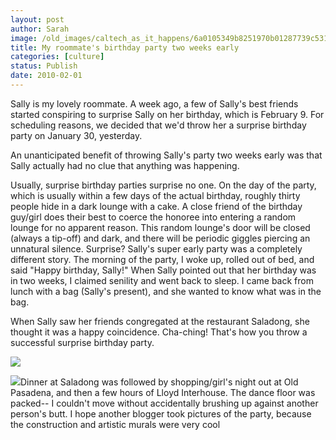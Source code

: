 ```yaml
---
layout: post
author: Sarah
image: /old_images/caltech_as_it_happens/6a0105349b8251970b01287739c531970c.jpg
title: My roommate's birthday party two weeks early
categories: [culture]
status: Publish
date: 2010-02-01
---
```


Sally is my lovely roommate. A week ago, a few of Sally's best friends started conspiring to surprise Sally on her birthday, which is February 9. For scheduling reasons, we decided that we'd throw her a surprise birthday party on January 30, yesterday.

An unanticipated benefit of throwing Sally's party two weeks early was that Sally actually had no clue that anything was happening.

Usually, surprise birthday parties surprise no one. On the day of the party, which is usually within a few days of the actual birthday, roughly thirty people hide in a dark lounge with a cake. A close friend of the birthday guy/girl does their best to coerce the honoree into entering a random lounge for no apparent reason. This random lounge's door will be closed (always a tip-off) and dark, and there will be periodic giggles piercing an unnatural silence. Surprise?
Sally's super early party was a completely different story. The morning of the party, I woke up, rolled out of bed, and said "Happy birthday, Sally!" When Sally pointed out that her birthday was in two weeks, I claimed senility and went back to sleep. I came back from lunch with a bag (Sally's present), and she wanted to know what was in the bag.

When Sally saw her friends congregated at the restaurant Saladong, she thought it was a happy coincidence. Cha-ching! That's how you throw a successful surprise birthday party.


![](/old_images/caltech_as_it_happens/6a0105349b8251970b0120a8368a3b970b.jpg)

![](/old_images/caltech_as_it_happens/6a0105349b8251970b0120a8367abf970b.jpg)Dinner at Saladong was followed by shopping/girl's night out at Old Pasadena, and then a few hours of Lloyd Interhouse. The dance floor was packed-- I couldn't move without accidentally brushing up against another person's butt. I hope another blogger took pictures of the party, because the construction and artistic murals were very cool
